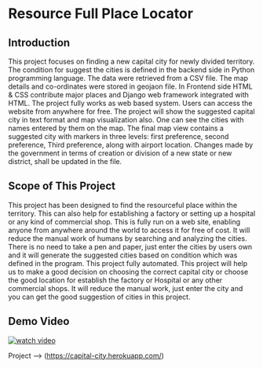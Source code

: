 # Resource Full Place Locator

## Introduction
This  project  focuses  on  finding  a  new  capital  city  for  newly  divided  territory.  The 
condition for suggest the cities is defined in the backend side in Python programming language. 
The  data  were  retrieved  from  a  CSV  file.  The  map  details  and  co-ordinates  were  stored  in 
geojaon  file.  In  Frontend  side  HTML  &  CSS  contribute  major  places  and  Django  web 
framework  integrated  with  HTML.  The  project  fully  works  as  web  based  system.  Users  can 
access the website from anywhere for free. The project will show the suggested capital city in 
text format and map visualization also. One can see the cities with names entered by them on 
the  map.  The  final  map  view  contains  a  suggested  city  with  markers  in  three  levels:  first 
preference, second preference, Third preference, along with airport location. Changes made by 
the government in terms of creation or division of a new state or new district, shall be updated 
in the file.


## Scope of This Project
This project has been designed to find the resourceful place within the territory. This 
can also help for establishing a factory or setting up a hospital or any kind of commercial shop. 
This is fully run on a web site, enabling anyone from anywhere around the world to access it 
for free of cost. It will reduce the manual work of humans by searching and analyzing the cities. 
There is no need to take a pen and paper, just enter the cities by users own and it will generate 
the suggested cities based on condition which was defined in the program. This project  fully 
automated. 
This project will help us to make a good decision on choosing the correct capital city 
or choose the good location for establish the factory or Hospital or any other commercial shops. 
It will reduce the manual work, just enter the city and you can get the good suggestion of cities 
in this project.

## Demo Video
[![watch video](Documentation/Home.jpg)](https://mega.nz/file/kapE3TpC#TM9_8aPfVkb4Q9PCBP5xvQerRaf2E3z_jkpKRSuc-e0)

Project --> (https://capital-city.herokuapp.com/)